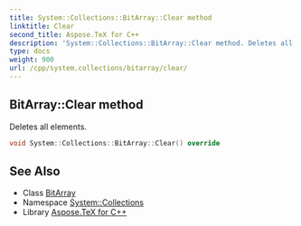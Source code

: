 ```yaml
---
title: System::Collections::BitArray::Clear method
linktitle: Clear
second_title: Aspose.TeX for C++
description: 'System::Collections::BitArray::Clear method. Deletes all elements in C++.'
type: docs
weight: 900
url: /cpp/system.collections/bitarray/clear/
---
```

## BitArray::Clear method


Deletes all elements.

```cpp
void System::Collections::BitArray::Clear() override
```

## See Also

* Class [BitArray](../)
* Namespace [System::Collections](../../)
* Library [Aspose.TeX for C++](../../../)
